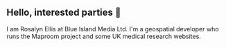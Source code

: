 ## Hello, interested parties 👋

<!--
**blueislandmedia/blueislandmedia** is a ✨ _special_ ✨ repository because its `README.md` (this file) appears on your GitHub profile.
-->

I am Rosalyn Ellis at Blue Island Media Ltd. I'm a geospatial developer who runs the Maproom project and some UK medical research websites.
